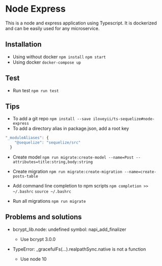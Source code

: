 Node Express
============
This is a node and express application using Typescript. It is dockerized and can be easily used for any
microservice.


## Installation
   * Using without docker
     `npm install`
     `npm start`
   * Using docker
     `docker-compose up`




## Test
   * Run test
     `npm run test`
     

## Tips
   * To add a git repo
     `npm install --save iloveyii/ts-sequelize#node-express`
   * To add a directory alias in package.json, add a root key
```js
"_moduleAliases": {
    "@sequelize": "sequelize/src"
  }
```
   * Create model
   `npm run migrate:create-model --name=Post --attributes=title:string,body:string`
   
   * Create migration
    `npm run migrate:create-migration --name=create-posts-table`
   
   * Add command line completion to npm scripts
   `npm completion >> ~/.bashrc`
   `source ~/.bashrc`
   
   * Run all migrations
   `npm run migrate`


## Problems and solutions
   * bcrypt_lib.node: undefined symbol: napi_add_finalizer
     * Use bcrypt 3.0.0
     
   * TypeError: _gracefulFs(...).realpathSync.native is not a function
     * Use node 10